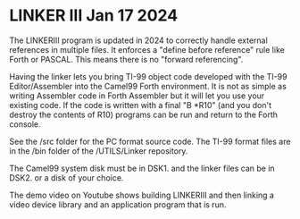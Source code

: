 # LINKER III     Jan 17 2024

The LINKERIII program is updated in 2024 to correctly handle external references in multiple files. It enforces a "define before reference" rule like Forth or PASCAL. 
This means there is no "forward referencing". 

Having the linker lets you bring TI-99 object code developed with
the TI-99 Editor/Assembler into the Camel99 Forth environment. It is not as
simple as writing Assembler code in Forth Assembler but it will let you use
your existing code. If the code is written with a final "B *R10" (and you don't destroy the contents of R10) programs can be run and return to the Forth console. 

See the /src folder for the PC format source code. 
The TI-99 format files are in the /bin folder of the /UTILS/Linker repository.

The Camel99 system disk must be in DSK1. and the linker files can be in
DSK2. or a disk of your choice. 

The demo video on Youtube shows building LINKERIII and then linking a video device library and an application program that is run. 


